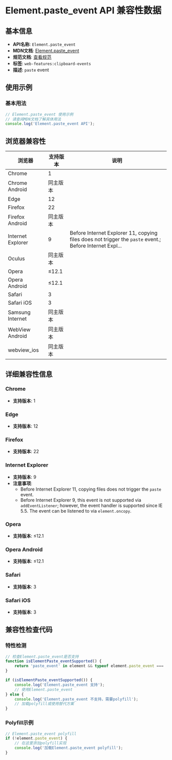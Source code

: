 # Element.paste_event API 兼容性数据

## 基本信息

- **API名称**: `Element.paste_event`
- **MDN文档**: [Element.paste_event](https://developer.mozilla.org/docs/Web/API/Element/paste_event)
- **规范文档**: [查看规范](https://w3c.github.io/clipboard-apis/#clipboard-event-paste,https://html.spec.whatwg.org/multipage/webappapis.html#handler-onpaste)
- **标签**: `web-features:clipboard-events`
- **描述**: `paste` event

## 使用示例

### 基本用法

```javascript
// Element.paste_event 使用示例
// 请查阅MDN文档了解具体用法
console.log('Element.paste_event API');
```

## 浏览器兼容性

| 浏览器 | 支持版本 | 说明 |
|--------|----------|------|
| Chrome | 1 |  |
| Chrome Android | 同主版本 |  |
| Edge | 12 |  |
| Firefox | 22 |  |
| Firefox Android | 同主版本 |  |
| Internet Explorer | 9 | Before Internet Explorer 11, copying files does not trigger the `paste` event.; Before Internet Expl... |
| Oculus | 同主版本 |  |
| Opera | ≤12.1 |  |
| Opera Android | ≤12.1 |  |
| Safari | 3 |  |
| Safari iOS | 3 |  |
| Samsung Internet | 同主版本 |  |
| WebView Android | 同主版本 |  |
| webview_ios | 同主版本 |  |

## 详细兼容性信息

### Chrome

- **支持版本**: 1

### Edge

- **支持版本**: 12

### Firefox

- **支持版本**: 22

### Internet Explorer

- **支持版本**: 9
- **注意事项**:
  - Before Internet Explorer 11, copying files does not trigger the `paste` event.
  - Before Internet Explorer 9, this event is not supported via `addEventListener`; however, the event handler is supported since IE 5.5. The event can be listened to via `element.oncopy`.

### Opera

- **支持版本**: ≤12.1

### Opera Android

- **支持版本**: ≤12.1

### Safari

- **支持版本**: 3

### Safari iOS

- **支持版本**: 3

## 兼容性检查代码

### 特性检测

```javascript
// 检查Element.paste_event是否支持
function isElementPaste_eventSupported() {
    return 'paste_event' in element && typeof element.paste_event === 'function';
}

if (isElementPaste_eventSupported()) {
    console.log('Element.paste_event 支持');
    // 使用Element.paste_event
} else {
    console.log('Element.paste_event 不支持，需要polyfill');
    // 加载polyfill或使用替代方案
}
```

### Polyfill示例

```javascript
// Element.paste_event polyfill
if (!element.paste_event) {
    // 在这里添加polyfill实现
    console.log('加载Element.paste_event polyfill');
}
```

